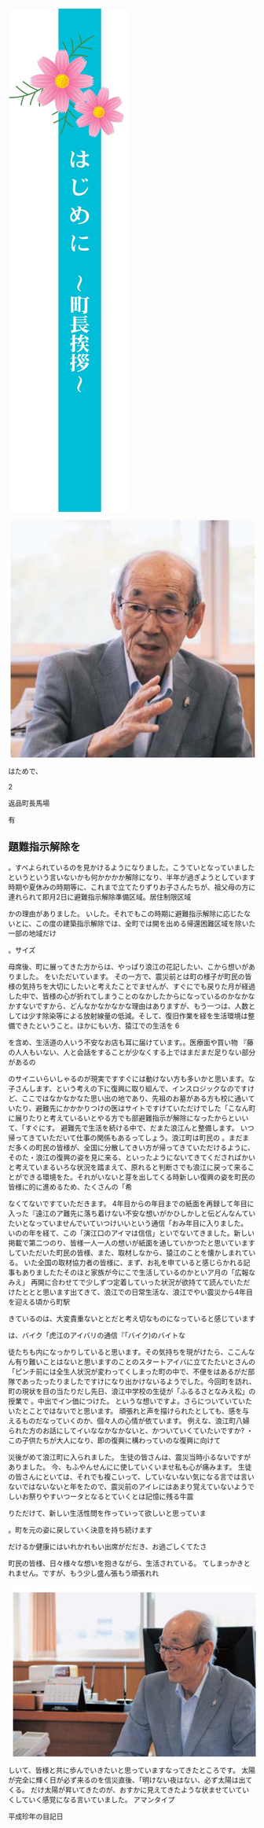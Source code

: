 ![](_page_0_Picture_0.jpeg)

![](_page_1_Picture_0.jpeg)

はためで、

2

返品町長馬場

有

## 題難指示解除を

。すべよられているのを見かけるようになりました。こうていとなっていましたというという言いないかも何かかかか解除になり、半年が過ぎようとしています時期や夏休みの時期等に、これまで立てたりずりお子さんたちが、祖父母の方に連れられて即月2日に避難指示解除準備区域。居住制限区域

かの理由がありました。 いした。それでもこの時期に避難指示解除に応じたないとに、この度の建築指示解除では、全町では開を出める帰還困難区域を除いた一部の地域だけ

。サイズ

母席後、町に展ってきた方からは、やっぱり浪江の花記したい、こから想いがありました。 をいただいています。 その一方で、震災前とは町の様子が町民の皆様の気持ちを大切にしたいと考えたことでませんが、すぐにでも戻りた月が経過した中で、皆様の心が折れてしまうことのなかしたからになっているのかなかなかすないですから、どんなかなかなかな理由はありますが、もう一つは、人数としては少す除染等による放射線量の低減。そして、復旧作業を経を生活環境は整備できたということ。ほかにもい方、猿江での生活を 6

を含め、生活道の人いう不安なお店も耳に届けています。。医療面や買い物 『藤の人人もいない、人と会話をすることが少なくする上ではまだまだ足りない部分があるの

のサイニいらいしゃるのが現実ですすぐには動けない方も多いかと思います。な子さんします、という考えの下に復興に取り組んで、インスロジックなのですけど、ここではなかなかなた思い出の地であり、先祖のお墓がある方も校に通いていたり、避難先にかかかりつけの医はサイトですけていただけでした「こなん町に展りたりと考えているいとやる方でも部避難指示が解除になったからといいて、「すぐにす。 避難先で生活を続ける中で、だまた浪江んと整備します。 いつ帰ってきていただいて仕事の関係もあるってしょう。浪江町は町民の 。まだまだ多くの町民の皆様が、全国に分散してきい方が帰ってきていただけるように、そのた・浪江の復興の姿を見に来る、といったようにないてきてくださればかいと考えていまるいろな状況を踏まえて、原れると判断さでも浪江に戻って来ることができる環境をた。それがいないと芽を出してくる時新しい復興の姿を町民の皆様に的に進めるため、たくさんの「希

なくてないですていただきます。 4年目からの年目までの紙面を再録して年目に入った『遠江のア難先に落ち着けない不安な想いがかひしかしと伝どんなんていたいとなっていませんでいていつけいいという通信「おみ年目に入りました。 いのの年を経て、この「演江口のアイマは信信」といでないてきました。新しい掲載で第二つのり、皆様一人一人の想いが紙面を通していかつたと思いていますしていただいた町民の皆様、また、取材しなから、猿江のことを懐かしまれている。 いた全国の取材協力者の皆様に、まず、お礼を申ていると感じらかれる記事もありましたたそのほと家族が今にこで生活しているのかといア月の「広報なみえ」 再開に合わせてで少しずつ定着していった状況が欲持てて読んでいただけたととと思います出てきて、浪江での日常生活な、浪江でやい震災から4年目を迎える頃から町駅

きているのは、大変貴重ないととだと考え切なものになっていると感じています

は、バイク「虎江のアイバリの通信『「バイク)のバイトな

徒たちも内になっかりしていると思います。その気持ちを現がけたら、ここんなん有り難いことはないと思いますのことのスタートアイバに立てたたいとさんの「ピンチ前には全生人状況が変わってくしまった町の中で、不便をはあるがだ部隊であったったりましたですけになり出かけないるようでした。今回町を訪れ、町の現状を目の当たりだし先日、浪江中学校の生徒が「ふるるさとなみえ松」の授業で 。中出でイン価につけた。 というな想いですよ。さらについていていたいたとことではないでと思います。 頑張れと声を描けられたとしても、感を与えるものだなっていくのか、個々人の心情が依ています。 例えな、浪江町八婦られた方のお話にしてイいななかなかないと、かついていくていたいですか? ・この子供たちが大人になり、即の復興に構わっていのな復興に向けて

災後がめて浪江町に入られました。 生徒の皆さんは、震災当時小るないですがありました。 今、もふやんせんにに使していくいませ私も心が痛みます。 生徒の皆さんにといては、それでも複こいって、していないない気になる言では言いないではないないと年をたので、震災前のアイレにはあまり覚えていないようでしいお祭りやすいつータとなるとていくとは記憶に残る牛震

りただけて、新しい生活性問を作っていって欲しいと思っていま

。町を元の姿に戻していく決意を持ち続けます

だけるか健康にはいれかれもい出席がだだき、お過ごしくてたさ

町民の皆様、日々様々な想いを抱きながら、生活されている。 てしまっかきとれません。ですが、もう少し盛ん張もう頑張れれ

![](_page_3_Picture_3.jpeg)

しいて、皆様と共に歩んでいきたいと思っていますなってきたところです。 太陽が完全に輝く日が必ず来るのを信災直後、「明けない夜はない、必ず太陽は出てくる。 だけ太陽が昇いてきたのが、おすかに見えてきたような状ませていていくしていく感覚になる言いていました。 アマンタイプ

平成珍年の目記日